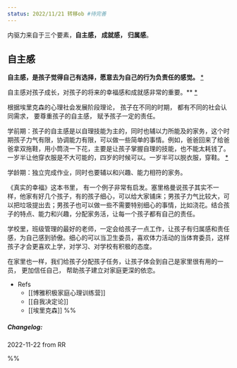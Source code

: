 ```yaml
---
status: 2022/11/21 转移ob #待完善
---
```



内驱力来自于三个要素，**自主感， 成就感， 归属感**。   

## 自主感

**自主感，是孩子觉得自己有选择，愿意去为自己的行为负责任的感觉。** [*](https://roamresearch.com/#/offline/Evergreen/page/DxgyjYJ67)  

自主感对孩子成长，对孩子的将来的幸福感和成就感非常的重要。** [*](https://roamresearch.com/#/offline/Evergreen/page/MVmMzDFAx)  

根据埃里克森的心理社会发展阶段理论， 孩子在不同的时期， 都有不同的社会认同需求， 要尊重孩子的自主感， 赋予孩子一定的责任。  

学前期：孩子的自主感是以自理技能为主的，同时也辅以力所能及的家务，这个时期孩子力气有限，协调能力有限，可以做一些简单的事情。例如，爸爸回来了给爸爸拿双拖鞋，用小筒浇一下花，主要是让孩子掌握自理的技能，也不能太耗钱了。一岁半让他穿衣服是不大可能的，四岁的时候可以。一岁半可以脱衣服，穿鞋。 [*](https://roamresearch.com/#/offline/Evergreen/page/j6PX4JCDQ)  

学龄期：独立完成作业，同时也要辅以和兴趣、能力相符的家务。  

《真实的幸福》这本书里， 有一个例子非常有启发。塞里格曼说孩子其实不一样，他家有好几个孩子，有的孩子细心，可以给大家铺床；男孩子力气比较大，可以把垃圾提出去；男孩子也可以做一些不需要特别细心的事情，比如浇花。结合孩子的特点、能力和兴趣，分配家务活，让每一个孩子都有自己的责任。  

学校里，班级管理的最好的老师，一定会给孩子一点工作，让孩子有归属感和责任感，为自己感到骄傲。细心的可以当卫生委员，喜欢体力活动的当体育委员，这样孩子才会更喜欢上学，对学习、对学校有积极的态度。  

在家里也一样，我们给孩子分配孩子任务，让孩子体会到自己是家里很有用的一员， 更加信任自己， 帮助孩子建立对家庭更深的依恋。  



-   Refs
    -   [[博雅积极家庭心理训练营]]
    -   [[自我决定论]]
    -   [[埃里克森]]
%%
##### Changelog:
2022-11-22 from RR

%%
